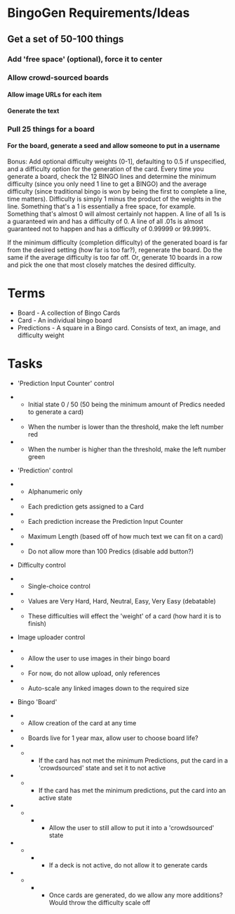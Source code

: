 # BingoGen Requirements/Ideas

## Get a set of 50-100 things

### Add 'free space' (optional), force it to center

### Allow crowd-sourced boards

#### Allow image URLs for each item

#### Generate the text

### Pull 25 things for a board

#### For the board, generate a seed and allow someone to put in a username

Bonus: Add optional difficulty weights (0-1], defaulting to 0.5 if unspecified, and a difficulty option for the generation of the card. Every time you generate a board, check the 12 BINGO lines and determine the minimum difficulty (since you only need 1 line to get a BINGO) and the average difficulty (since traditional bingo is won by being the first to complete a line, time matters). Difficulty is simply 1 minus the product of the weights in the line. Something that's a 1 is essentially a free space, for example. Something that's almost 0 will almost certainly not happen. A line of all 1s is a guaranteed win and has a difficulty of 0. A line of all .01s is almost guaranteed not to happen and has a difficulty of 0.99999 or 99.999%.

If the minimum difficulty (completion difficulty) of the generated board is far from the desired setting (how far is too far?), regenerate the board. Do the same if the average difficulty is too far off. Or, generate 10 boards in a row and pick the one that most closely matches the desired difficulty.

# Terms

- Board - A collection of Bingo Cards
- Card - An individual bingo board
- Predictions - A square in a Bingo card. Consists of text, an image, and difficulty weight

# Tasks

- 'Prediction Input Counter' control
- - Initial state 0 / 50 (50 being the minimum amount of Predics needed to generate a card)
- - When the number is lower than the threshold, make the left number red
- - When the number is higher than the threshold, make the left number green

- 'Prediction' control
- - Alphanumeric only
- - Each prediction gets assigned to a Card
- - Each prediction increase the Prediction Input Counter
- - Maximum Length (based off of how much text we can fit on a card)
- - Do not allow more than 100 Predics (disable add button?)

- Difficulty control
- - Single-choice control
- - Values are Very Hard, Hard, Neutral, Easy, Very Easy (debatable)
- - These difficulties will effect the 'weight' of a card (how hard it is to finish)

- Image uploader control
- - Allow the user to use images in their bingo board
- - For now, do not allow upload, only references
- - Auto-scale any linked images down to the required size

- Bingo 'Board'
- - Allow creation of the card at any time
- - Boards live for 1 year max, allow user to choose board life?
- - - If the card has not met the minimum Predictions, put the card in a 'crowdsourced' state and set it to not active
- - - If the card has met the minimum predictions, put the card into an active state
- - - - Allow the user to still allow to put it into a 'crowdsourced' state
- - - - If a deck is not active, do not allow it to generate cards
- - - - Once cards are generated, do we allow any more additions? Would throw the difficulty scale off

